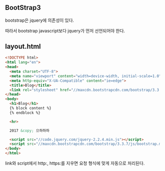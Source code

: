 #

## BootStrap3

<link rel="stylesheet" href="//maxcdn.bootstrapcdn.com/bootstrap/3.3.7/css/bootstrap.min.css" />
<script src="https://code.jquery.com/jquery-2.2.4.min.js"></script>
<script src="https://maxcdn.bootstrapcdn.com/bootstrap/3.3.7/js/bootstrap.min.js"></script>

bootstrap은 jquery에 의존성이 있다.

따라서 bootstrap javascript보다 jquery가 먼저 선언되어야 한다.

## layout.html
```html
<!DOCTYPE html>
<html lang="en">
<head>
  <meta charset="UTF-8">
  <meta name="viewport" content="width=device-width, initial-scale=1.0">
  <meta http-equiv="X-UA-Compatible" content="ie=edge">
  <title>Blog</title>
  <link rel="stylesheet" href="//maxcdn.bootstrapcdn.com/bootstrap/3.3.7/css/bootstrap.min.css" />
</head>
<body>
  <h1>Blog</h1>
  {% block content %}
  {% endblock %}

  <hr>

  2017 &copy; 으하하하

  <script src="//code.jquery.com/jquery-2.2.4.min.js"></script>
  <script src="//maxcdn.bootstrapcdn.com/bootstrap/3.3.7/js/bootstrap.min.js"></script>
</body>
</html>
```

link와 script에서 http:, https:를 지우면 요청 형식에 맞게 자동으로 처리된다.
